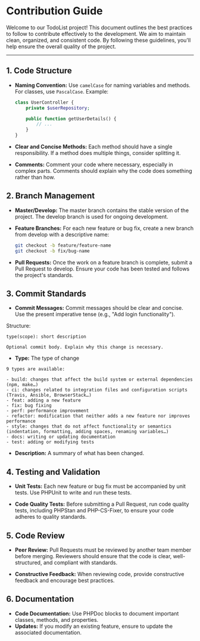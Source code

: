 # Contribution Guide

Welcome to our TodoList project! This document outlines the best practices to follow to contribute effectively to the development. We aim to maintain clean, organized, and consistent code. By following these guidelines, you'll help ensure the overall quality of the project.

---

## 1. **Code Structure**

- **Naming Convention:** Use `camelCase` for naming variables and methods. For classes, use `PascalCase`. Example:

  ```php
  class UserController {
      private $userRepository;

      public function getUserDetails() {
          // ...
      }
  }

- **Clear and Concise Methods:** Each method should have a single responsibility. If a method does multiple things, consider splitting it.

- **Comments:** Comment your code where necessary, especially in complex parts. Comments should explain why the code does something rather than how.

## 2. **Branch Management**

- **Master/Develop:** The master branch contains the stable version of the project. The develop branch is used for ongoing development.

- **Feature Branches:** For each new feature or bug fix, create a new branch from develop with a descriptive name:

  ```bash
  git checkout -b feature/feature-name
  git checkout -b fix/bug-name
  ```

- **Pull Requests:** Once the work on a feature branch is complete, submit a Pull Request to develop. Ensure your code has been tested and follows the project's standards.

## 3. Commit Standards

- **Commit Messages:** Commit messages should be clear and concise. Use the present imperative tense (e.g., "Add login functionality").

Structure:

```
type(scope): short description

Optional commit body. Explain why this change is necessary.
```

- **Type:** The type of change

```
9 types are available:

- build: changes that affect the build system or external dependencies (npm, make…)
- ci: changes related to integration files and configuration scripts (Travis, Ansible, BrowserStack…)
- feat: adding a new feature
- fix: bug fixing
- perf: performance improvement
- refactor: modification that neither adds a new feature nor improves performance
- style: changes that do not affect functionality or semantics (indentation, formatting, adding spaces, renaming variables…)
- docs: writing or updating documentation
- test: adding or modifying tests
```

- **Description:** A summary of what has been changed.

## 4. Testing and Validation

- **Unit Tests:** Each new feature or bug fix must be accompanied by unit tests. Use PHPUnit to write and run these tests.

- **Code Quality Tests:** Before submitting a Pull Request, run code quality tests, including PHPStan and PHP-CS-Fixer, to ensure your code adheres to quality standards.

## 5. Code Review

- **Peer Review:** Pull Requests must be reviewed by another team member before merging. Reviewers should ensure that the code is clear, well-structured, and compliant with standards.

- **Constructive Feedback:** When reviewing code, provide constructive feedback and encourage best practices.

## 6. Documentation

- **Code Documentation:** Use PHPDoc blocks to document important classes, methods, and properties.
- **Updates:** If you modify an existing feature, ensure to update the associated documentation.
